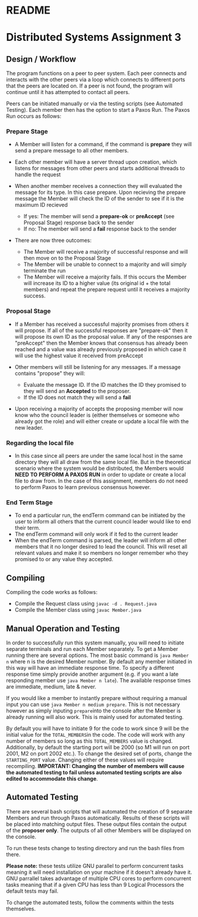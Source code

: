 # README

# Distributed Systems Assignment 3

## Design / Workflow
The program functions on a peer to peer system. Each peer connects and interacts with the other peers via a loop which connects to different ports that the peers are located on. If a peer is not found, the program will continue until it has attempted to contact all peers.

Peers can be initiated manually or via the testing scripts (see Automated Testing). Each member then has the option to start a Paxos Run. The Paxos Run occurs as follows:

### Prepare Stage

- A Member will listen for a command, if the command is **prepare** they will send a prepare message to all other members.
- Each other member will have a server thread upon creation, which listens for messages from other peers and starts additional threads to handle the request
- When another member receives a connection they will evaluated the message for its type. In this case prepare. Upon recieving the prepare message the Member will check the ID of the sender to see if it is the maximum ID recieved

	-  If yes: The member will send a **prepare-ok** or **preAccept** (see Proposal Stage) response back to the sender
	- If no: The member will send a **fail** response back to the sender

- There are now three outcomes:

	- The Member will receive a majority of successful response and will then move on to the Proposal Stage
	- The Member will be unable to connect to a majority and will simply terminate the run
	- The Member will receive a majority fails. If this occurs the Member will increase its ID to a higher value (its original id + the total members) and repeat the prepare request until it receives a majority success.

### Proposal Stage

- If a Member has received a successful majority promises from others it will propose. If all of the successful responses are "prepare-ok" then it will propose its own ID as the proposal value. If any of the responses are "preAccept" then the Member knows that consensus has already been reached and a value was already previously proposed in which case it will use the highest value it received from preAccept
- Other members will still be listening for any messages. If a message contains "propose" they will:

	-	Evaluate the message ID. If the ID matches the ID they promised to they will send an **Accepted** to the proposer.
	-	If the ID does not match they will send a **fail**
- Upon receiving a majority of accepts the proposing member will now know who the council leader is (either themselves or someone who already got the role) and will either create or update a local file with the new leader.

### Regarding the local file
- In this case since all peers are under the same local host in the same directory they will all draw from the same local file. But in the theoretical scenario where the system would be distributed, the Members would **NEED TO PERFORM A PAXOS RUN** in order to update or create a local file to draw from. In the case of this assignment, members do not need to perform Paxos to learn previous consensus however.

### End Term Stage
- To end a particular run, the endTerm command can be initiated by the user to inform all others that the current council leader would like to end their term.
- The endTerm command will only work if it fed to the current leader
- When the endTerm command is parsed, the leader will inform all other members that it no longer desired to lead the council. This will reset all relevant values and make it so members no longer remember who they promised to or any value they accepted. 


## Compiling
Compiling the code works as follows:

- Compile the Request class using `javac -d . Request.java`
- Compile the Member class using `javac Member.java`

## Manual Operation and Testing

In order to successfully run this system manually, you will need to initiate separate terminals and run each Member separately. 
To get a Member running there are several options. The most basic command is `java Member n` where n is the desired Member number. By default any member initiated in this way will have an immediate response time. To specify a different response time simply provide another argument (e.g. if you want a late responding member use `java Member n late`). The available response times are immediate, medium, late & never.

If you would like a member to instantly prepare without requiring a manual input you can use `java Member n medium prepare`. This is not necessary however as simply inputing `prepare`into the console after the Member is already running will also work. This is mainly used for automated testing.

By default you will have to initiate 9 for the code to work since 9 will be the initial value for the `TOTAL_MEMBERS`in the code. The code will work with any number of members so long as this `TOTAL_MEMBERS` value is changed. Additionally, by default the starting port will be 2000 (so M1 will run on port 2001, M2 on port 2002 etc.). To change the desired set of ports, change the `STARTING_PORT` value. Changing either of these values will require recompiling. **IMPORTANT: Changing the number of members will cause the automated testing to fail unless automated testing scripts are also edited to accommodate this change**.

## Automated Testing
There are several bash scripts that will automated the creation of 9 separate Members and run through Paxos automatically. Results of these scripts will be placed into matching output files. These output files contain the output of the **proposer only**. The outputs of all other Members will be displayed on the console.

To run these tests change to testing directory and run the bash files from there.

**Please note:** these tests utilize GNU parallel to perform concurrent tasks meaning it will need installation on your machine if it doesn't already have it. GNU parrallel takes advantage of multiple CPU cores to perform concurrent tasks meaning that if a given CPU has less than 9 Logical Processors the default tests may fail. 

To change the automated tests, follow the comments within the tests themselves.
